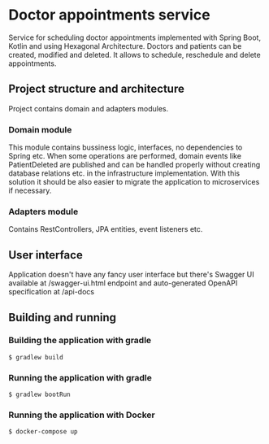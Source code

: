 # Doctor appointments service
Service for scheduling doctor appointments implemented with Spring Boot, Kotlin and using Hexagonal Architecture. Doctors and patients can be created, modified and deleted. It allows to schedule, reschedule and delete appointments.

## Project structure and architecture
Project contains domain and adapters modules.

### Domain module
This module contains bussiness logic, interfaces, no dependencies to Spring etc. When some operations are performed, domain events like PatientDeleted are published and can be handled properly without creating database relations etc. in the infrastructure implementation. With this solution it should be also easier to migrate the application to microservices if necessary.

### Adapters module
Contains RestControllers, JPA entities, event listeners etc.

## User interface
Application doesn't have any fancy user interface but there's Swagger UI available at /swagger-ui.html endpoint and auto-generated OpenAPI specification at /api-docs

## Building and running
### Building the application with gradle
```console
$ gradlew build
```
### Running the application with gradle
```console
$ gradlew bootRun
```
### Running the application with Docker
```console
$ docker-compose up
```
